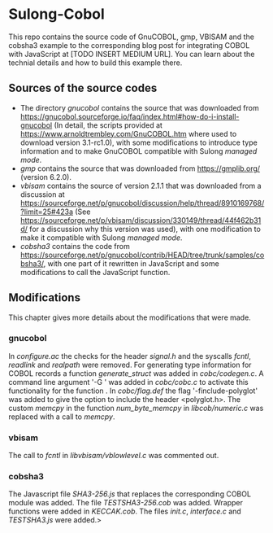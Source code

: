 # Sulong-Cobol
This repo contains the source code of GnuCOBOL, gmp, VBISAM and the cobsha3 example to the corresponding blog post for integrating COBOL with JavaScript at [TODO INSERT MEDIUM URL]. You can learn about the technial details and how to build this example there. 

## Sources of the source codes
* The directory *gnucobol* contains the source that was downloaded from https://gnucobol.sourceforge.io/faq/index.html#how-do-i-install-gnucobol (In detail, the scripts provided at https://www.arnoldtrembley.com/GnuCOBOL.htm where used to download version 3.1-rc1.0), with some modifications to introduce type information and to make GnuCOBOL compatible with Sulong _managed mode_.  
* *gmp* contains the source that was downloaded from https://gmplib.org/ (version 6.2.0).
* *vbisam* contains the source of version 2.1.1 that was downloaded from a discussion at https://sourceforge.net/p/gnucobol/discussion/help/thread/8910169768/?limit=25#423a (See https://sourceforge.net/p/vbisam/discussion/330149/thread/44f462b31d/ for a discussion why this version was used), with one modification to make it compatible with Sulong _managed mode_.
* *cobsha3* contains the code from https://sourceforge.net/p/gnucobol/contrib/HEAD/tree/trunk/samples/cobsha3/, with one part of it rewritten in JavaScript and some modifications to call the JavaScript function.

## Modifications
This chapter gives more details about the modifications that were made.
### gnucobol
In *configure.ac* the checks for the header *signal.h* and the syscalls *fcntl*, *readlink* and *realpath* were removed.
For generating type information for COBOL records a function *generate_struct* was added in *cobc/codegen.c*. A command line argument '-G <entry>' was added in *cobc/cobc.c* to activate this functionality for the function <entry>. 
In *cobc/flag.def* the flag '-finclude-polyglot' was added to give the option to include the header <polyglot.h>.
The custom *memcpy* in the function *num_byte_memcpy* in *libcob/numeric.c* was replaced with a call to *memcpy*.

### vbisam
The call to *fcntl* in *libvbisam/vblowlevel.c* was commented out.

### cobsha3
The Javascript file *SHA3-256.js* that replaces the corresponding COBOL module was added.
The file *TESTSHA3-256.cob* was added.
Wrapper functions were added in *KECCAK.cob*.
The files *init.c*, *interface.c* and *TESTSHA3.js* were added.>
